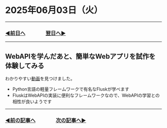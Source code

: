# 2025年06月03日（火）

---

### [◀️前日へ](https://github.com/yuasys/chatty-journal/blob/main/2025/06/2025-06-02.md)&emsp;&emsp;&emsp;&emsp;[翌日へ▶️](https://github.com/yuasys/chatty-journal/blob/main/2025/06/2025-06-04.md)

---

## WebAPIを学んだあと、簡単なWebアプリを試作を体験してみる

わかりやすい[動画](https://youtu.be/EQIAzH0HvzQ?si=FSLLjywTVgUfcA_F)を見つけました。

<ul>
  <li>Python言語の軽量フレームワークで有名なFluskが学べます</li>
  <li>FluskはWebAPIの実装に便利なフレームワークなので、WebAPIの学習との相性が良いようです</li>  
</ul>


---

### [◀️前の記事へ](https://github.com/yuasys/chatty-journal/blob/main/2025/06/2025-06-02.md)&emsp;&emsp;&emsp;&emsp;[次の記事へ▶️](https://github.com/yuasys/chatty-journal/blob/main/2025/07/2025-07-01.md)
